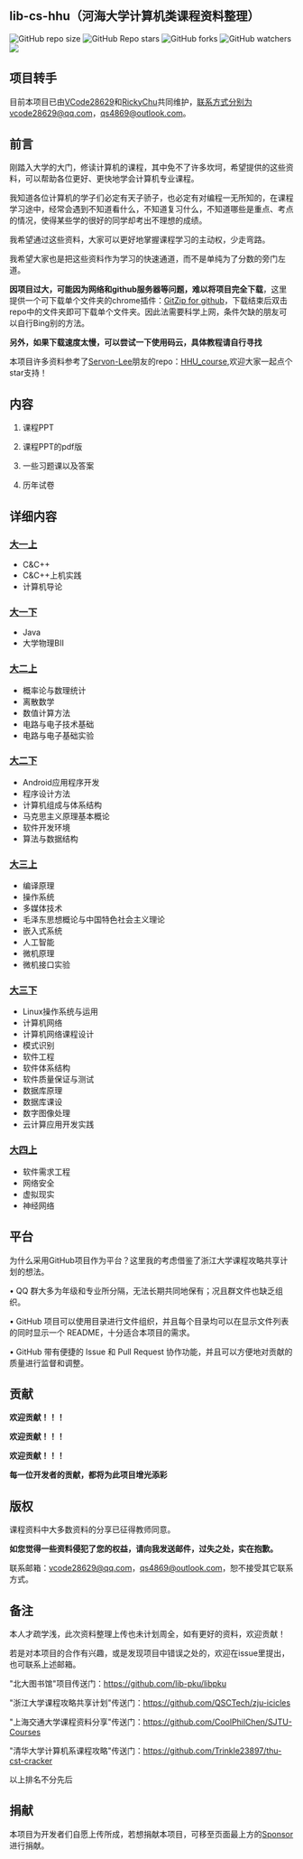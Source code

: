 lib-cs-hhu（河海大学计算机类课程资料整理）
-----
![GitHub repo size](https://img.shields.io/github/repo-size/Ricky-Chu/lib-cs-hhu)  ![GitHub Repo stars](https://img.shields.io/github/stars/Ricky-Chu/lib-cs-hhu?style=flat)  ![GitHub forks](https://img.shields.io/github/forks/Ricky-Chu/lib-cs-hhu?style=flat)  ![GitHub watchers](https://img.shields.io/github/watchers/Ricky-Chu/lib-cs-hhu?style=flat)  [![](https://img.shields.io/badge/LeetCode-rickychu-{#00FF00}.svg)](https://leetcode-cn.com/u/rickychu)


项目转手
----
目前本项目已由[VCode28629](https://github.com/VCode28629)和[RickyChu](https://github.com/Ricky-Chu)共同维护，联系方式分别为vcode28629@qq.com，qs4869@outlook.com。


前言
----
刚踏入大学的大门，修读计算机的课程，其中免不了许多坎坷，希望提供的这些资料，可以帮助各位更好、更快地学会计算机专业课程。

我知道各位计算机的学子们必定有天子骄子，也必定有对编程一无所知的，在课程学习途中，经常会遇到不知道看什么，不知道复习什么，不知道哪些是重点、考点的情况，使得某些学的很好的同学却考出不理想的成绩。

我希望通过这些资料，大家可以更好地掌握课程学习的主动权，少走弯路。

我希望大家也是把这些资料作为学习的快速通道，而不是单纯为了分数的旁门左道。

**因项目过大，可能因为网络和github服务器等问题，难以将项目完全下载**，这里提供一个可下载单个文件夹的chrome插件：[GitZip for github](https://chrome.google.com/webstore/detail/gitzip-for-github/ffabmkklhbepgcgfonabamgnfafbdlkn/related)，下载结束后双击repo中的文件夹即可下载单个文件夹。因此法需要科学上网，条件欠缺的朋友可以自行Bing别的方法。

**另外，如果下载速度太慢，可以尝试一下使用码云，具体教程请自行寻找**

本项目许多资料参考了[Servon-Lee](https://github.com/Servon-Lee)朋友的repo：[HHU_course](https://github.com/Servon-Lee/HHU_course),欢迎大家一起点个star支持！

内容
------
1. 课程PPT

2. 课程PPT的pdf版

3. 一些习题课以及答案

4. 历年试卷

## 详细内容

### [大一上](https://github.com/Ricky-Chu/lib-cs-hhu/tree/master/%E5%A4%A7%E4%B8%80%E4%B8%8A)

* C&C++
* C&C++上机实践
* 计算机导论

### [大一下](https://github.com/Ricky-Chu/lib-cs-hhu/tree/master/%E5%A4%A7%E4%B8%80%E4%B8%8B)

* Java
* 大学物理BII

### [大二上](https://github.com/Ricky-Chu/lib-cs-hhu/tree/master/%E5%A4%A7%E4%BA%8C%E4%B8%8A)

* 概率论与数理统计
* 离散数学
* 数值计算方法
* 电路与电子技术基础
* 电路与电子基础实验

### [大二下](https://github.com/Ricky-Chu/lib-cs-hhu/tree/master/%E5%A4%A7%E4%BA%8C%E4%B8%8B)

* Android应用程序开发
* 程序设计方法
* 计算机组成与体系结构
* 马克思主义原理基本概论
* 软件开发环境
* 算法与数据结构

### [大三上](https://github.com/Ricky-Chu/lib-cs-hhu/tree/master/%E5%A4%A7%E4%B8%89%E4%B8%8A)

* 编译原理
* 操作系统
* 多媒体技术
* 毛泽东思想概论与中国特色社会主义理论
* 嵌入式系统
* 人工智能
* 微机原理
* 微机接口实验

### [大三下](https://github.com/Ricky-Chu/lib-cs-hhu/tree/master/%E5%A4%A7%E4%B8%89%E4%B8%8B)

* Linux操作系统与运用
* 计算机网络
* 计算机网络课程设计
* 模式识别
* 软件工程
* 软件体系结构
* 软件质量保证与测试
* 数据库原理
* 数据库课设
* 数字图像处理
* 云计算应用开发实践

### [大四上](https://github.com/Ricky-Chu/lib-cs-hhu/tree/master/%E5%A4%A7%E5%9B%9B%E4%B8%8A)

* 软件需求工程
* 网络安全
* 虚拟现实
* 神经网络

平台
-------

为什么采用GitHub项目作为平台？这里我的考虑借鉴了浙江大学课程攻略共享计划的想法。

• QQ 群大多为年级和专业所分隔，无法长期共同地保有；况且群文件也缺乏组织。

• GitHub 项目可以使用目录进行文件组织，并且每个目录均可以在显示文件列表的同时显示一个 README，十分适合本项目的需求。

• GitHub 带有便捷的 Issue 和 Pull Request 协作功能，并且可以方便地对贡献的质量进行监督和调整。

贡献
------
**欢迎贡献！！！**

**欢迎贡献！！！**

**欢迎贡献！！！**

**每一位开发者的贡献，都将为此项目增光添彩**

版权
------
课程资料中大多数资料的分享已征得教师同意。

**如您觉得一些资料侵犯了您的权益，请向我发送邮件，过失之处，实在抱歉。**

联系邮箱：vcode28629@qq.com，qs4869@outlook.com，恕不接受其它联系方式。

备注
------
本人才疏学浅，此次资料整理上传也未计划周全，如有更好的资料，欢迎贡献！

若是对本项目的合作有兴趣，或是发现项目中错误之处的，欢迎在issue里提出，也可联系上述邮箱。


"北大图书馆"项目传送门：https://github.com/lib-pku/libpku

"浙江大学课程攻略共享计划"传送门：https://github.com/QSCTech/zju-icicles

"上海交通大学课程资料分享"传送门：https://github.com/CoolPhilChen/SJTU-Courses

"清华大学计算机系课程攻略"传送门：https://github.com/Trinkle23897/thu-cst-cracker

以上排名不分先后

## 捐献

本项目为开发者们自愿上传所成，若想捐献本项目，可移至页面最上方的[Sponsor](https://github.com/Ricky-Chu/lib-cs-hhu/blob/master/Donate/alipay.jpg)进行捐献。
